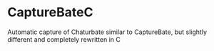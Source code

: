 # CaptureBateC
Automatic capture of Chaturbate similar to CaptureBate, but slightly different and completely rewritten in C
